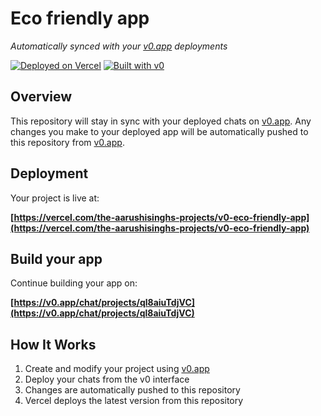 # Eco friendly app

*Automatically synced with your [v0.app](https://v0.app) deployments*

[![Deployed on Vercel](https://img.shields.io/badge/Deployed%20on-Vercel-black?style=for-the-badge&logo=vercel)](https://vercel.com/the-aarushisinghs-projects/v0-eco-friendly-app)
[![Built with v0](https://img.shields.io/badge/Built%20with-v0.app-black?style=for-the-badge)](https://v0.app/chat/projects/ql8aiuTdjVC)

## Overview

This repository will stay in sync with your deployed chats on [v0.app](https://v0.app).
Any changes you make to your deployed app will be automatically pushed to this repository from [v0.app](https://v0.app).

## Deployment

Your project is live at:

**[https://vercel.com/the-aarushisinghs-projects/v0-eco-friendly-app](https://vercel.com/the-aarushisinghs-projects/v0-eco-friendly-app)**

## Build your app

Continue building your app on:

**[https://v0.app/chat/projects/ql8aiuTdjVC](https://v0.app/chat/projects/ql8aiuTdjVC)**

## How It Works

1. Create and modify your project using [v0.app](https://v0.app)
2. Deploy your chats from the v0 interface
3. Changes are automatically pushed to this repository
4. Vercel deploys the latest version from this repository